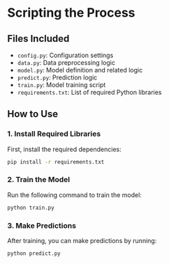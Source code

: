 # Scripting the Process

## Files Included
- `config.py`: Configuration settings
- `data.py`: Data preprocessing logic
- `model.py`: Model definition and related logic
- `predict.py`: Prediction logic
- `train.py`: Model training script
- `requirements.txt`: List of required Python libraries

## How to Use

### 1. Install Required Libraries
First, install the required dependencies:
```bash
pip install -r requirements.txt
```
### 2. Train the Model
Run the following command to train the model:

```bash
python train.py
```
### 3. Make Predictions
After training, you can make predictions by running:
```bash
python predict.py
```